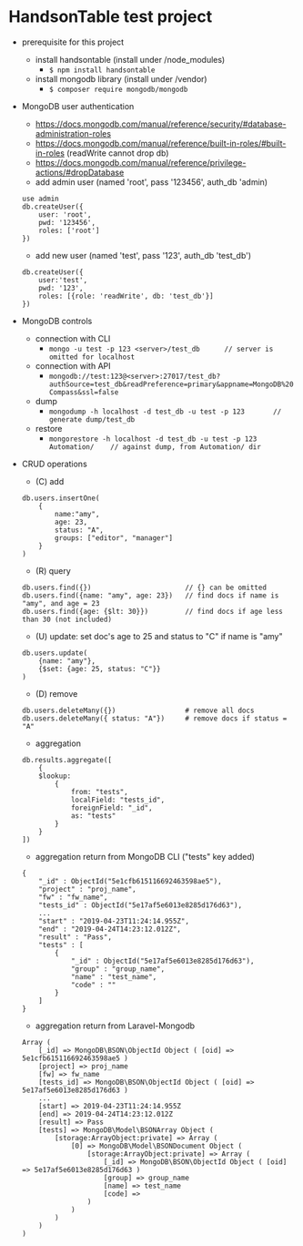# HandsonTable test project

- prerequisite for this project
    - install handsontable (install under /node_modules)
        - ```$ npm install handsontable```
    - install mongodb library (install under /vendor)
        - ```$ composer require mongodb/mongodb```

- MongoDB user authentication
    - https://docs.mongodb.com/manual/reference/security/#database-administration-roles
    - https://docs.mongodb.com/manual/reference/built-in-roles/#built-in-roles (readWrite cannot drop db)
    - https://docs.mongodb.com/manual/reference/privilege-actions/#dropDatabase
    - add admin user (named 'root', pass '123456', auth_db 'admin)
    ```
    use admin
    db.createUser({
        user: 'root', 
        pwd: '123456', 
        roles: ['root']
    })
    ```
    - add new user (named 'test', pass '123', auth_db 'test_db')
    ```
    db.createUser({
        user:'test', 
        pwd: '123', 
        roles: [{role: 'readWrite', db: 'test_db'}]
    })
    ```

- MongoDB controls
    - connection with CLI
        - ```mongo -u test -p 123 <server>/test_db      // server is omitted for localhost```
    - connection with API
        - ```mongodb://test:123@<server>:27017/test_db?authSource=test_db&readPreference=primary&appname=MongoDB%20Compass&ssl=false```
    - dump
        - ```mongodump -h localhost -d test_db -u test -p 123       // generate dump/test_db```
    - restore
        - ```mongorestore -h localhost -d test_db -u test -p 123 Automation/	// against dump, from Automation/ dir```

- CRUD operations
    - (C) add
    ```
    db.users.insertOne(
        {
            name:"amy", 
            age: 23, 
            status: "A", 
            groups: ["editor", "manager"]
        }
    )
    ```
    - (R) query
    ```
    db.users.find({})						// {} can be omitted
    db.users.find({name: "amy", age: 23})	// find docs if name is "amy", and age = 23
    db.users.find({age: {$lt: 30}})			// find docs if age less than 30 (not included)
    ```
    - (U) update: set doc's age to 25 and status to "C" if name is "amy"
    ```
    db.users.update(
        {name: "amy"}, 
        {$set: {age: 25, status: "C"}}
    )
    ```
    - (D) remove
    ```
    db.users.deleteMany({})					# remove all docs
    db.users.deleteMany({ status: "A"})		# remove docs if status = "A"
    ```
    - aggregation
    ```
    db.results.aggregate([
        {
        $lookup: 
            {
                from: "tests", 
                localField: "tests_id", 
                foreignField: "_id", 
                as: "tests"
            }
        }
    ])
    ```
    - aggregation return from MongoDB CLI ("tests" key added)
    ```
    { 
        "_id" : ObjectId("5e1cfb615116692463598ae5"), 
        "project" : "proj_name", 
        "fw" : "fw_name", 
        "tests_id" : ObjectId("5e17af5e6013e8285d176d63"), 
        ...
        "start" : "2019-04-23T11:24:14.955Z",
        "end" : "2019-04-24T14:23:12.012Z", 
        "result" : "Pass", 
        "tests" : [ 
            { 
                "_id" : ObjectId("5e17af5e6013e8285d176d63"), 
                "group" : "group_name", 
                "name" : "test_name", 
                "code" : "" 
            } 
        ] 
    }
    ```
    - aggregation return from Laravel-Mongodb
    ```
    Array ( 
        [_id] => MongoDB\BSON\ObjectId Object ( [oid] => 5e1cfb615116692463598ae5 ) 
        [project] => proj_name
        [fw] => fw_name 
        [tests_id] => MongoDB\BSON\ObjectId Object ( [oid] => 5e17af5e6013e8285d176d63 ) 
        ...
        [start] => 2019-04-23T11:24:14.955Z 
        [end] => 2019-04-24T14:23:12.012Z 
        [result] => Pass 
        [tests] => MongoDB\Model\BSONArray Object ( 
            [storage:ArrayObject:private] => Array ( 
                [0] => MongoDB\Model\BSONDocument Object ( 
                    [storage:ArrayObject:private] => Array ( 
                        [_id] => MongoDB\BSON\ObjectId Object ( [oid] => 5e17af5e6013e8285d176d63 ) 
                        [group] => group_name 
                        [name] => test_name
                        [code] =>  
                    ) 
                ) 
            ) 
        ) 
    )
    ```